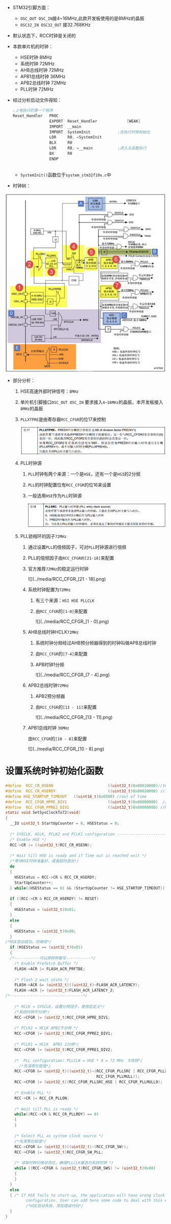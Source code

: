 - STM32引脚方面：

  - `OSC_OUT OSC_IN`接4~16MHz,此款开发板使用的是8MHz的晶振
  - `OSC32_IN OSC32_OUT` 接32.768KHz

- 默认状态下，RCC时钟是关闭的

- 本款单片机的时钟：

  - HSE时钟                 8MHz
  - 系统时钟			72MHz
  - AHB总线时钟         72MHz
  - APB1总线时钟        36MHz
  - APB2总线时钟         72MHz
  - PLL时钟	                  72MHz

- 经过分析启动文件得知：

  ```asm
  ;上电执行的第一个程序
  Reset_Handler   PROC
                  EXPORT  Reset_Handler             [WEAK]
                  IMPORT  __main
                  IMPORT  SystemInit 			;在执行时钟初始化
                  LDR     R0, =SystemInit
                  BLX     R0               
                  LDR     R0, =__main			;进入主函数执行
                  BX      R0
                  ENDP
                  
  ```

  - `SystemInit()`函数位于`system_stm32f10x.c`中

- 时钟树：

![](../media/时钟树.png)

- 部分分析：

  1.  HSE高速外部时钟信号：`8MHz`

     1. 单片机引脚接口`OSC_OUT OSC_IN` 要求接入`4~16MHz`的晶振，本开发板接入`8MHz`的晶振

     2. `PLLXTPRE`是由寄存器`RCC_CFGR`的位17来控制

        ![](../media/RCC_CFGR_17Bit.png)

        

  2. PLL时钟源

     1. `PLL`时钟有两个来源：一个是`HSE`，还有一个是`HSI`的2分频

     2. `PLL`的时钟配置位有`RCC_CFGR`的位16来设置

     3. 一般选用`HSE`作为`PLL`时钟源

        ![](../media/RCC_CFGR_16Bit.png)

  3. PLL锁相环的因子`72MHz`

     1. 通过设置`PLL`的倍频因子，可对`PLL`时钟源进行倍频

     2. PLL的倍频因子由`RCC_CFGR的[21-18]`来配置

     3. 官方推荐`72MHz`的稳定运行时钟

        ![](../media/RCC_CFGR_[21 - 18].png)

     4. 系统时钟配置为`72MHz`

        1. 有三个来源：`HSI HSE PLLCLK`

        2. 由`RCC_CFGR`的`[1-0]`来配置

           ![](../media/RCC_CFGR_[1 - 0].png)

     5. AHB总线时钟HCLK`72MHz`

        1. 系统时钟分频经过AHB预分频器得到的时钟叫做APB总线时钟

        2. 由`RCC_CFGR`的`[7-4]`来配置

        3. APB时钟1分频

           ![](../media/RCC_CFGR_[7 - 4].png)

     6. APB2总线时钟`72MHz`

        1. APB2预分频器

        2. 由`RCC_CFGR`的`[13 - 11]`来配置

           ![](../media/RCC_CFGR_[13 - 11].png)

     7. APB1总线时钟 `36MHz`

        由`RCC_CFGR`的`[10 - 8]`来配置

        ![](../media/RCC_CFGR_[10 - 8].png)

# 设置系统时钟初始化函数

```C
#define  RCC_CR_HSEON                        ((uint32_t)0x00010000)//16bit
#define  RCC_CR_HSERDY                       ((uint32_t)0x00020000) //17bit
#define HSE_STARTUP_TIMEOUT   ((uint16_t)0x0500) //out of time
#define  RCC_CFGR_HPRE_DIV1                  ((uint32_t)0x00000000)  //系统时钟不分频
#define  RCC_CFGR_PPRE2_DIV1                 ((uint32_t)0x00000000) //HCLK不分频
static void SetSysClockTo72(void)
{
  __IO uint32_t StartUpCounter = 0, HSEStatus = 0;
  
  /* SYSCLK, HCLK, PCLK2 and PCLK1 configuration ---------------------------*/    
  /* Enable HSE */    
  RCC->CR |= ((uint32_t)RCC_CR_HSEON);
 
  /* Wait till HSE is ready and if Time out is reached exit */
  /*等待HSE时钟准备好，或者超时退出*/
  do
  {
    HSEStatus = RCC->CR & RCC_CR_HSERDY;
    StartUpCounter++;  
  } while((HSEStatus == 0) && (StartUpCounter != HSE_STARTUP_TIMEOUT));

  if ((RCC->CR & RCC_CR_HSERDY) != RESET)
  {
    HSEStatus = (uint32_t)0x01;
  }
  else
  {
    HSEStatus = (uint32_t)0x00;
  }  
/*HSE启动成功，则继续*/
  if (HSEStatus == (uint32_t)0x01)
  {
  /*-----------可以原样照着写-----------*/
    /* Enable Prefetch Buffer */
    FLASH->ACR |= FLASH_ACR_PRFTBE;

    /* Flash 2 wait state */
    FLASH->ACR &= (uint32_t)((uint32_t)~FLASH_ACR_LATENCY);
    FLASH->ACR |= (uint32_t)FLASH_ACR_LATENCY_2;    
/*--------------------------------*/
 
    /* HCLK = SYSCLK，设置分频因子，使用宏定义*/
    /*系统时钟不分频*/
    RCC->CFGR |= (uint32_t)RCC_CFGR_HPRE_DIV1;
      
    /* PCLK2 = HCLK APB2不分频 */
    RCC->CFGR |= (uint32_t)RCC_CFGR_PPRE2_DIV1;
    
    /* PCLK1 = HCLK  APB1 2分频*/
    RCC->CFGR |= (uint32_t)RCC_CFGR_PPRE1_DIV2;

    /*  PLL configuration: PLLCLK = HSE * 9 = 72 MHz  9倍频*/
      /*先清零在赋值*/
    RCC->CFGR &= (uint32_t)((uint32_t)~(RCC_CFGR_PLLSRC | RCC_CFGR_PLLXTPRE |
                                        RCC_CFGR_PLLMULL));
    RCC->CFGR |= (uint32_t)(RCC_CFGR_PLLSRC_HSE | RCC_CFGR_PLLMULL9);

    /* Enable PLL */
    RCC->CR |= RCC_CR_PLLON;

    /* Wait till PLL is ready */
    while((RCC->CR & RCC_CR_PLLRDY) == 0)
    {
    }
    
    /* Select PLL as system clock source */
    /*先清零在赋值*/
    RCC->CFGR &= (uint32_t)((uint32_t)~(RCC_CFGR_SW));
    RCC->CFGR |= (uint32_t)RCC_CFGR_SW_PLL;    

    /* 读取时钟切换状态位，确保PLLCLK被选为系统时钟 */
    while ((RCC->CFGR & (uint32_t)RCC_CFGR_SWS) != (uint32_t)0x08)
    {
    }
  }
  else
  { /* If HSE fails to start-up, the application will have wrong clock 
         configuration. User can add here some code to deal with this error */
         /*HSE启动失败，添加错误代码*/
  }
}
```





